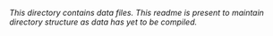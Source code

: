 *This directory contains data files. This readme is present to maintain directory structure as data has yet to be compiled.*
